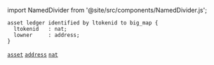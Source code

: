 import NamedDivider from '@site/src/components/NamedDivider.js';

<NamedDivider title="Code" width="1.5"/>

```archetype
asset ledger identified by ltokenid to big_map {
  ltokenid   : nat;
  lowner     : address;
}
```
[`asset`](/docs/asset) [`address`](/docs/reference/types#address) [`nat`](/docs/reference/types#nat)